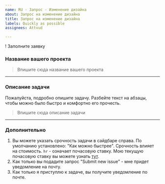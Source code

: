 ```yaml
---
name: RU - Запрос - Изменение дизайна
about: Запрос на изменение дизайна
title: Запрос на изменение дизайна
labels: Quickly as possible
assignees: Attvud

---
```


! Заполните заявку

### Название вашего проекта

> Впишите сюда название вашего проекта

<hr>

### Описание задачи

Пожалуйста, подробно опишите задачу. Разбейте текст на абзацы, чтобы можно было быстро и комфортно его прочесть.

> Впишите сюда описание задачи

<hr>

### Дополнительно

1. Вы можете указать срочность задачи в сайдбаре справа. По умолчанию установлено: "Как можно быстрее". Срочность влияет на стоимость. `hr` - означает почасовую ставку. Мою текущую почасовую ставку вы можете узнать [тут](https://www.upwork.com/freelancers/~0170447014dabc3e62).
2. Как только вы подадите запрос "Submit new issue" - мне придет уведомление на почту.
3. Как только я приступлю к задаче, вы получите уведомление по почте.
